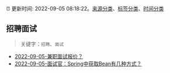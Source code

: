 :alarm_clock: 更新时间: 2022-09-05 08:18:22。[来源分类](../README.md)、[标签分类](../TAGS.md)、[时间分类](../TIMELINE.md)

## 招聘面试


> 关键字：`招聘`、`面试`



- [2022-09-05-兼职面试报价？](https://www.v2ex.com/t/877805) 
- [2022-09-05-面试官：Spring中获取Bean有几种方式？](https://toutiao.io/k/x9gh2qw) 